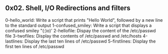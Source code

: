 ## 0x02. Shell, I/O Redirections and filters
0-hello_world: Write a script that prints "Hello World", followed by a new line to the standard output
1-confused_smiley: Write a script that displays a confused smiley "(:)o)' 
2-hellofile: Dispay the content of the /etc/passwd file
3-twofiles: Display the contents of /etc/passwd and /etc/hosts
4-lastlines: Display the last ten lines of /etc/passwd
5-firstlines: Display the first ten lines of /etc/passwd

